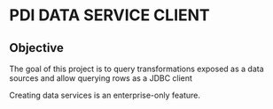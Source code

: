PDI DATA SERVICE CLIENT
========================================

Objective
---------

The goal of this project is to query transformations exposed as a data sources and allow querying rows as a JDBC client

Creating data services is an enterprise-only feature.

